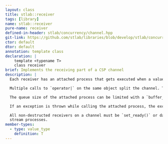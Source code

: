 ```yaml
---
layout: class
title: stlab::receiver
tags: [library]
name: stlab::receiver
pure-name: receiver
defined-in-header: stlab/concurrency/channel.hpp
git-link: https://github.com/stlab/libraries/blob/develop/stlab/concurrency/channel.hpp
ctor: default
dtor: default
annotation: template class
declaration: |
    template <typename T>
    class receiver
brief: Implements the receiving part of a CSP channel
description: |
  Each receiver has an attached process that gets executed when a value is send through the sender into the channel. This attached process must either be an n-ary function object - n depends on the number of attached upstream receiver - or it must be of a type that implements an `await()` and `yield()` method.

  Multiple calls to `operator|` on the same object split the channel. That means that the result of this process is copied into all attached downstream channels.

  The queue size of the attached process can be limited with a `buffer_size`.

  If an exception is thrown while calling the attached process, the exception pointer is passed to the attached process, if it has a `set_error()` method, otherwise this process is closed.

  All non-destructed receivers on a channel must be `set_ready()` or data cannot flow to any
  stream processes.
member-types:
  - type: value_type
    definition: T
---
```

